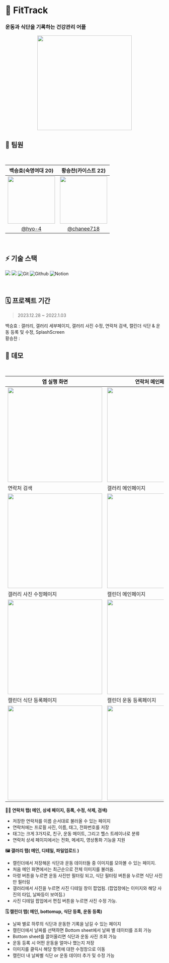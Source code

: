 # 👟 FitTrack


### 운동과 식단을 기록하는 건강관리 어플


<p align="center">
<img src="https://github.com/hyo-4/madcamp_week01/assets/70904075/3e93cd05-dbfd-4a0a-a15c-291382cc8cce" width="300px" height="300px">
</p>



## 🚀 팀원
<br />

|백승효(숙명여대 20) | 황승찬(카이스트 22)|
|:-:|:-:|
|<img src="https://github.com/hyo-4/madcamp_week01/assets/70904075/3de28ee5-a91e-47a2-84dc-33d708f2de3a" width=150>|<img src="https://github.com/hyo-4/madcamp_week01/assets/110585202/a45c2b1b-e31d-4f37-82a4-627e46510d28" width=150>|
|[@hyo-4](https://github.com/hyo-4)|[@chanee718](https://github.com/chanee718)|

<br />

## ⚡️ 기술 스택

<img src="https://img.shields.io/badge/AndroidStudio-3DDC84?style=for-the-badge&logo=AndroidStudio&logoColor=white"> <img src="https://img.shields.io/badge/Kotlin-7F52FF?style=for-the-badge&logo=Kotlin&logoColor=white">  ![Git](https://img.shields.io/badge/Git-F05032?style=for-the-badge&logo=Git&logoColor=white)  ![Github](https://img.shields.io/badge/Github-181717?style=for-the-badge&logo=Github&logoColor=white) ![Notion](https://img.shields.io/badge/Notion-000000?style=for-the-badge&logo=Notion&logoColor=white)


<br />

## 🗓 프로젝트 기간
> 2023.12.28 ~ 2022.1.03

백승효 : 갤러리, 갤러리 세부페이지, 갤러리 사진 수정, 연락처 검색, 캘린더 식단 & 운동 등록 및 수정, SplashScreen
<br />
황승찬 :

## 🚀 데모

<br />


|앱 실행 화면|연락처 메인페이지|연락처 등록 페이지|
|------|---|---|
|<img src="https://github.com/hyo-4/madcamp_week01/assets/70904075/15f604a4-df70-4b55-9305-f16ada19e3f3" width="300px">|<img src="https://github.com/hyo-4/madcamp_week01/assets/110585202/1bf37e89-18ac-4e90-83c5-04971caf675d" width="300px">|<img src="https://github.com/hyo-4/madcamp_week01/assets/70904075/c4eb1302-bafe-4f63-a5b0-f297a5ba550a" width="300px">|
|연락처 검색 | 갤러리 메인페이지|갤러리 상세페이지|
|<img src="https://github.com/hyo-4/madcamp_week01/assets/110585202/36efd369-b78d-4a53-be20-98ff3ea0fb3f" width="300px">|<img src="https://github.com/hyo-4/madcamp_week01/assets/70904075/317f8925-c215-439a-8918-c13280d65976" width="300px">|<img src="https://github.com/hyo-4/madcamp_week01/assets/70904075/a77c5f6e-b741-4b3b-9ea6-cedb01f6c9ad" width="300px">|
|갤러리 사진 수정페이지| 캘린더 메인페이지 | 캘린더 bottomup |
|<img src="https://github.com/hyo-4/madcamp_week01/assets/70904075/8e4b8ad5-12af-4840-9f93-b638bfd9f859" width="300px">|<img src="https://github.com/hyo-4/madcamp_week01/assets/110585202/8b719f45-8476-4191-a7ff-7f73aac3135c" width="300px">|<img src="https://github.com/hyo-4/madcamp_week01/assets/110585202/79736329-612c-4595-9a4b-fd16a7de4c90" width="300px">|
| 캘린더 식단 등록페이지 | 캘린더 운동 등록페이지
|<img src="https://github.com/hyo-4/madcamp_week01/assets/70904075/ed6b5970-69ac-472a-8cfe-08436da75207" width="300px">|<img src="https://github.com/hyo-4/madcamp_week01/assets/70904075/202d1870-244a-418a-b80b-78d93c5c182e" width="300px">


**🙍‍♂️ 연락처 탭( 메인, 상세 페이지, 등록, 수정, 삭제, 검색)**
- 저장한 연락처를 이름 순서대로 불러올 수 있는 페이지
- 연락처에는 프로필 사진, 이름, 태그, 전화번호를 저장
- 태그는 크게 3가지로, 친구, 운동 메이트, 그리고 헬스 트레이너로 분류
- 연락처 상세 페이지에서는 전화, 메세지, 영상통화 기능을 지원

**🖼️ 갤러리 탭( 메인, 디테일, 파일업로드 )**

- 캘린더에서 저장해온 식단과 운동 데이터들 중 이미지를 모아볼 수 있는 페이지.
- 처음 메인 화면에서는 최근순으로 전체 이미지를 불러옴.
- 아령 버튼을 누르면 운동 사진만 필터링 되고, 식단 필터링 버튼을 누르면 식단 사진만 필터링
- 갤러리에서 사진을 누르면 사진 디테일 창이 팝업됨. (팝업창에는 이미지와 해당 사진의 타입, 날짜등이 보여짐.)
- 사진 디테일 팝업에서 편집 버튼을 누르면 사진 수정 가능.

**🗓️ 캘린더 탭( 메인, bottomup, 식단 등록, 운동 등록)**
- 날짜 별로 하루의 식단과 운동한 기록을 남길 수 있는 페이지
- 캘린더에서 날짜를 선택하면 Bottom sheet에서 날짜 별 데이터를 조회 가능
- Bottom sheet를 끌어올리면 식단과 운동 사진 조회 가능
- 운동 등록 시 어떤 운동을 얼마나 했는지 저장
- 이미지를 클릭시 해당 항목에 대한 수정창으로 이동
- 캘린더 내 날짜별 식단 or 운동 데이터 추가 및 수정 가능

</br>
</br>



